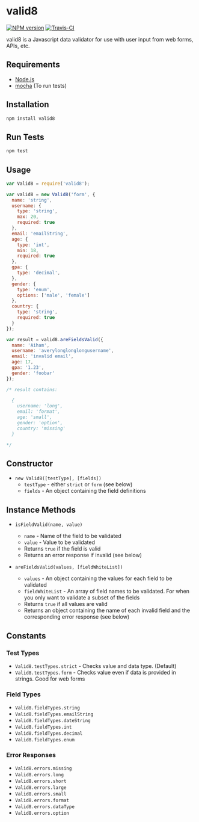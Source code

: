 # valid8

[![NPM version](https://badge.fury.io/js/valid8.svg)](http://badge.fury.io/js/valid8) [![Travis-CI](https://travis-ci.org/aiham/valid8.svg?branch=master)](https://travis-ci.org/aiham/valid8)

valid8 is a Javascript data validator for use with user input from web forms, APIs, etc.

## Requirements

- [Node.js][]
- [mocha][] (To run tests)

[Node.js]: http://nodejs.org/
[mocha]: http://mochajs.org/

## Installation

```sh
npm install valid8
```

## Run Tests

```sh
npm test
```

## Usage

```js
var Valid8 = require('valid8');

var valid8 = new Valid8('form', {
  name: 'string',
  username: {
    type: 'string',
    max: 20,
    required: true
  },
  email: 'emailString',
  age: {
    type: 'int',
    min: 18,
    required: true
  },
  gpa: {
    type: 'decimal',
  },
  gender: {
    type: 'enum',
    options: ['male', 'female']
  },
  country: {
    type: 'string',
    required: true
  }
});

var result = valid8.areFieldsValid({
  name: 'Aiham',
  username: 'averylonglonglongusername',
  email: 'invalid email',
  age: 17,
  gpa: '1.23',
  gender: 'foobar'
});

/* result contains:

  {
    username: 'long',
    email: 'format',
    age: 'small',
    gender: 'option',
    country: 'missing'
  }

*/
```

## Constructor

- `new Valid8([testType], [fields])`
  - `testType` - either `strict` or `form` (see below)
  - `fields` - An object containing the field definitions

## Instance Methods

- `isFieldValid(name, value)`
  - `name` - Name of the field to be validated
  - `value` - Value to be validated
  - Returns `true` if the field is valid
  - Returns an error response if invalid (see below)

- `areFieldsValid(values, [fieldWhiteList])`
  - `values` - An object containing the values for each field to be validated
  - `fieldWhiteList` - An array of field names to be validated. For when you only want to validate a subset of the fields
  - Returns `true` if all values are valid
  - Returns an object containing the name of each invalid field and the corresponding error response (see below)

## Constants

### Test Types

- `Valid8.testTypes.strict` - Checks value and data type. (Default)
- `Valid8.testTypes.form` - Checks value even if data is provided in strings. Good for web forms

### Field Types

- `Valid8.fieldTypes.string`
- `Valid8.fieldTypes.emailString`
- `Valid8.fieldTypes.dateString`
- `Valid8.fieldTypes.int`
- `Valid8.fieldTypes.decimal`
- `Valid8.fieldTypes.enum`

### Error Responses

- `Valid8.errors.missing`
- `Valid8.errors.long`
- `Valid8.errors.short`
- `Valid8.errors.large`
- `Valid8.errors.small`
- `Valid8.errors.format`
- `Valid8.errors.dataType`
- `Valid8.errors.option`

